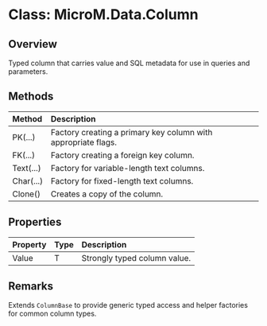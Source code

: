 # Class: MicroM.Data.Column<T>

## Overview
Typed column that carries value and SQL metadata for use in queries and parameters.

## Methods
| Method | Description |
|:--|:--|
| PK(...) | Factory creating a primary key column with appropriate flags. |
| FK(...) | Factory creating a foreign key column. |
| Text(...) | Factory for variable-length text columns. |
| Char(...) | Factory for fixed-length text columns. |
| Clone() | Creates a copy of the column. |

## Properties
| Property | Type | Description |
|:--|:--|:--|
| Value | T | Strongly typed column value. |

## Remarks
Extends `ColumnBase` to provide generic typed access and helper factories for common column types.
